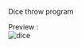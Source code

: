 Dice throw program<br>

Preview : <br>
![dice](https://github.com/user-attachments/assets/2225b9ca-61b8-45db-8302-5698e8fc423c)
